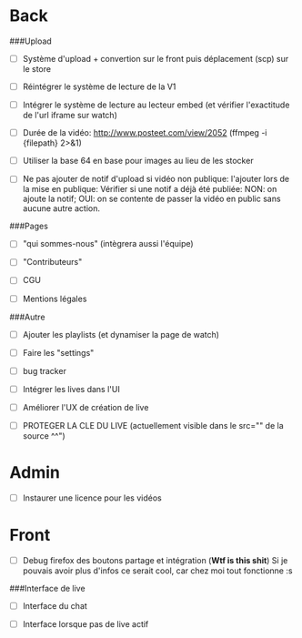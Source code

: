 ﻿Back
================

###Upload

- [ ] Système d'upload + convertion sur le front puis déplacement (scp) sur le store

- [ ] Réintégrer le système de lecture de la V1

- [ ] Intégrer le système de lecture au lecteur embed (et vérifier l'exactitude de l'url iframe sur watch)

- [ ] Durée de la vidéo: http://www.posteet.com/view/2052 (ffmpeg -i {filepath} 2>&1)

- [ ] Utiliser la base 64 en base pour images au lieu de les stocker

- [ ] Ne pas ajouter de notif d'upload si vidéo non publique: l'ajouter lors de la mise en publique: Vérifier si une notif a déjà été publiée: NON: on ajoute la notif; OUI: on se contente de passer la vidéo en public sans aucune autre action.

###Pages

- [ ] "qui sommes-nous" (intègrera aussi l'équipe)

- [ ] "Contributeurs"

- [ ] CGU

- [ ] Mentions légales

###Autre

- [ ] Ajouter les playlists (et dynamiser la page de watch)

- [ ] Faire les "settings"

- [ ] bug tracker

- [ ] Intégrer les lives dans l'UI

- [ ] Améliorer l'UX de création de live

- [ ] PROTEGER LA CLE DU LIVE (actuellement visible dans le src="" de la source ^^")

Admin
================

- [ ] Instaurer une licence pour les vidéos


Front
================

- [ ] Debug firefox des boutons partage et intégration (**Wtf is this shit**) Si je pouvais avoir plus d'infos ce serait cool, car chez moi tout fonctionne :s

###Interface de live

- [ ] Interface du chat

- [ ] Interface lorsque pas de live actif